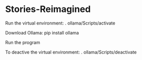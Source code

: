 # Stories-Reimagined

Run the virtual environment:
. ollama/Scripts/activate

Download Ollama:
pip install ollama

Run the program

To deactive the virtual environment:
. ollama/Scripts/deactivate
